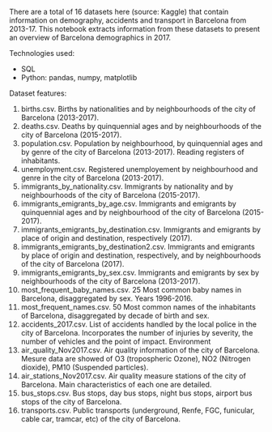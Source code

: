 There are a total of 16 datasets here (source: Kaggle) that contain information on demography, accidents and transport in Barcelona from 2013-17. This notebook extracts information from these datasets to present an overview of Barcelona demographics in 2017. 

Technologies used:
- SQL
- Python: pandas, numpy, matplotlib

Dataset features:
1) births.csv. Births by nationalities and by neighbourhoods of the city of Barcelona (2013-2017).
2) deaths.csv. Deaths by quinquennial ages and by neighbourhoods of the city of Barcelona (2015-2017).
3) population.csv. Population by neighbourhood, by quinquennial ages and by genre of the city of Barcelona (2013-2017). Reading registers of inhabitants.
4) unemployment.csv. Registered unemployement by neighbourhood and genre in the city of Barcelona (2013-2017).
5) immigrants_by_nationality.csv. Immigrants by nationality and by neighbourhoods of the city of Barcelona (2015-2017).
6) immigrants_emigrants_by_age.csv. Immigrants and emigrants by quinquennial ages and by neighbourhood of the city of Barcelona (2015-2017).
7) immigrants_emigrants_by_destination.csv. Immigrants and emigrants by place of origin and destination, respectively (2017).
8) immigrants_emigrants_by_destination2.csv. Immigrants and emigrants by place of origin and destination, respectively, and by neighbourhoods of the city of Barcelona (2017).
9) immigrants_emigrants_by_sex.csv. Immigrants and emigrants by sex by neighbourhoods of the city of Barcelona (2013-2017).
10) most_frequent_baby_names.csv. 25 Most common baby names in Barcelona, disaggregated by sex. Years 1996-2016.
11) most_frequent_names.csv. 50 Most common names of the inhabitants of Barcelona, disaggregated by decade of birth and sex.
12) accidents_2017.csv. List of accidents handled by the local police in the city of Barcelona. Incorporates the number of injuries by severity, the number of vehicles and the point of impact.
Environment
13) air_quality_Nov2017.csv. Air quality information of the city of Barcelona. Mesure data are showed of O3 (tropospheric Ozone), NO2 (Nitrogen dioxide), PM10 (Suspended particles).
14) air_stations_Nov2017.csv. Air quality measure stations of the city of Barcelona. Main characteristics of each one are detailed.
15) bus_stops.csv. Bus stops, day bus stops, night bus stops, airport bus stops of the city of Barcelona.
16) transports.csv. Public transports (underground, Renfe, FGC, funicular, cable car, tramcar, etc) of the city of Barcelona.
